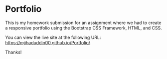 # Portfolio
This is my homework submission for an assignment where we had to create a responsive portfolio using the Bootstrap CSS Framework, HTML, and CSS.

You can view the live site at the following URL: https://mjihaduddin00.github.io/Portfolio/

Thanks!
